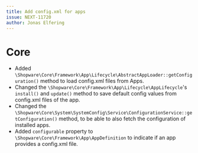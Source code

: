 ```yaml
---
title: Add config.xml for apps
issue: NEXT-11720
author: Jonas Elfering
---
```

# Core
* Added `\Shopware\Core\Framework\App\Lifecycle\AbstractAppLoader::getConfiguration()` method to load config.xml files from Apps.
* Changed the `\Shopware\Core\Framework\App\Lifecycle\AppLifecycle`'s `install()` and `update()` method to save default config values from config.xml files of the app.
* Changed the `\Shopware\Core\System\SystemConfig\Service\ConfigurationService::getConfiguration()` method, to be able to also fetch the configuration of installed apps.
* Added `configurable` property to `\Shopware\Core\Framework\App\AppDefinition` to indicate if an app provides a config.xml file.
